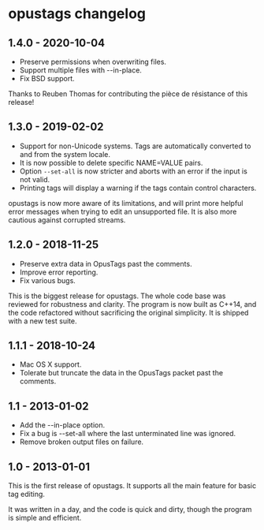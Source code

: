 opustags changelog
==================

1.4.0 - 2020-10-04
------------------

- Preserve permissions when overwriting files.
- Support multiple files with --in-place.
- Fix BSD support.

Thanks to Reuben Thomas for contributing the pièce de résistance of this
release!

1.3.0 - 2019-02-02
------------------

- Support for non-Unicode systems. Tags are automatically converted to and from the system locale.
- It is now possible to delete specific NAME=VALUE pairs.
- Option `--set-all` is now stricter and aborts with an error if the input is not valid.
- Printing tags will display a warning if the tags contain control characters.

opustags is now more aware of its limitations, and will print more helpful error messages when
trying to edit an unsupported file. It is also more cautious against corrupted streams.

1.2.0 - 2018-11-25
------------------

- Preserve extra data in OpusTags past the comments.
- Improve error reporting.
- Fix various bugs.

This is the biggest release for opustags. The whole code base was reviewed for robustness and
clarity. The program is now built as C++14, and the code refactored without sacrificing the
original simplicity. It is shipped with a new test suite.

1.1.1 - 2018-10-24
------------------

- Mac OS X support.
- Tolerate but truncate the data in the OpusTags packet past the comments.

1.1 - 2013-01-02
----------------

- Add the --in-place option.
- Fix a bug is --set-all where the last unterminated line was ignored.
- Remove broken output files on failure.

1.0 - 2013-01-01
----------------

This is the first release of opustags. It supports all the main feature for basic tag editing.

It was written in a day, and the code is quick and dirty, though the program is simple and
efficient.
